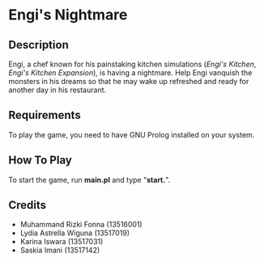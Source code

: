 # Engi's Nightmare

## Description
Engi, a chef known for his painstaking kitchen simulations (*Engi's Kitchen*, *Engi's Kitchen Expansion*), is having a nightmare. Help Engi vanquish the monsters in his dreams so that he may wake up refreshed and ready for another day in his restaurant.

## Requirements
To play the game, you need to have GNU Prolog installed on your system.

## How To Play
To start the game, run **main.pl** and type "**start.**".

## Credits
- Muhammand Rizki Fonna (13516001)
- Lydia Astrella Wiguna (13517019)
- Karina Iswara (13517031)
- Saskia Imani (13517142)
